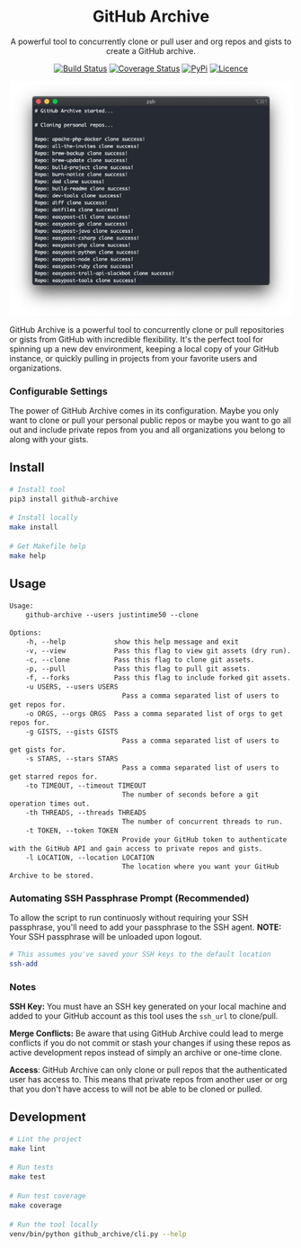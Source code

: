 <div align="center">

# GitHub Archive

A powerful tool to concurrently clone or pull user and org repos and gists to create a GitHub archive.

[![Build Status](https://github.com/Justintime50/github-archive/workflows/build/badge.svg)](https://github.com/Justintime50/github-archive/actions)
[![Coverage Status](https://coveralls.io/repos/github/Justintime50/github-archive/badge.svg?branch=main)](https://coveralls.io/github/Justintime50/github-archive?branch=main)
[![PyPi](https://img.shields.io/pypi/v/github-archive)](https://pypi.org/project/github-archive)
[![Licence](https://img.shields.io/github/license/justintime50/GitHub-archive)](LICENSE)

<img src="assets/showcase.png" alt="Showcase">

</div>

GitHub Archive is a powerful tool to concurrently clone or pull repositories or gists from GitHub with incredible flexibility. It's the perfect tool for spinning up a new dev environment, keeping a local copy of your GitHub instance, or quickly pulling in projects from your favorite users and organizations.

### Configurable Settings

The power of GitHub Archive comes in its configuration. Maybe you only want to clone or pull your personal public repos or maybe you want to go all out and include private repos from you and all organizations you belong to along with your gists. 

## Install

```bash
# Install tool
pip3 install github-archive

# Install locally
make install

# Get Makefile help
make help
``` 

## Usage

```
Usage:
    github-archive --users justintime50 --clone

Options:
    -h, --help            show this help message and exit
    -v, --view            Pass this flag to view git assets (dry run).
    -c, --clone           Pass this flag to clone git assets.
    -p, --pull            Pass this flag to pull git assets.
    -f, --forks           Pass this flag to include forked git assets.
    -u USERS, --users USERS
                            Pass a comma separated list of users to get repos for.
    -o ORGS, --orgs ORGS  Pass a comma separated list of orgs to get repos for.
    -g GISTS, --gists GISTS
                            Pass a comma separated list of users to get gists for.
    -s STARS, --stars STARS
                            Pass a comma separated list of users to get starred repos for.
    -to TIMEOUT, --timeout TIMEOUT
                            The number of seconds before a git operation times out.
    -th THREADS, --threads THREADS
                            The number of concurrent threads to run.
    -t TOKEN, --token TOKEN
                            Provide your GitHub token to authenticate with the GitHub API and gain access to private repos and gists.
    -l LOCATION, --location LOCATION
                            The location where you want your GitHub Archive to be stored.
```

### Automating SSH Passphrase Prompt (Recommended)

To allow the script to run continuosly without requiring your SSH passphrase, you'll need to add your passphrase to the SSH agent. **NOTE:** Your SSH passphrase will be unloaded upon logout.

```bash
# This assumes you've saved your SSH keys to the default location
ssh-add
```

### Notes

**SSH Key:** You must have an SSH key generated on your local machine and added to your GitHub account as this tool uses the `ssh_url` to clone/pull. 

**Merge Conflicts:** Be aware that using GitHub Archive could lead to merge conflicts if you do not commit or stash your changes if using these repos as active development repos instead of simply an archive or one-time clone.

**Access**: GitHub Archive can only clone or pull repos that the authenticated user has access to. This means that private repos from another user or org that you don't have access to will not be able to be cloned or pulled.

## Development

```bash
# Lint the project
make lint

# Run tests
make test

# Run test coverage
make coverage

# Run the tool locally
venv/bin/python github_archive/cli.py --help
```
